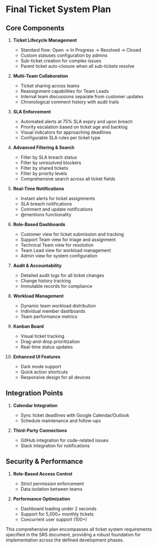 # Final Ticket System Plan

## Core Components

1. **Ticket Lifecycle Management**

   - Standard flow: Open → In Progress → Resolved → Closed
   - Custom statuses configuration by admins
   - Sub-ticket creation for complex issues
   - Parent ticket auto-closure when all sub-tickets resolve

2. **Multi-Team Collaboration**

   - Ticket sharing across teams
   - Reassignment capabilities for Team Leads
   - Internal team discussions separate from customer updates
   - Chronological comment history with audit trails

3. **SLA Enforcement**

   - Automated alerts at 75% SLA expiry and upon breach
   - Priority escalation based on ticket age and backlog
   - Visual indicators for approaching deadlines
   - Configurable SLA rules per ticket type

4. **Advanced Filtering & Search**

   - Filter by SLA breach status
   - Filter by unresolved blockers
   - Filter by shared tickets
   - Filter by priority levels
   - Comprehensive search across all ticket fields

5. **Real-Time Notifications**

   - Instant alerts for ticket assignments
   - SLA breach notifications
   - Comment and update notifications
   - @mentions functionality

6. **Role-Based Dashboards**

   - Customer view for ticket submission and tracking
   - Support Team view for triage and assignment
   - Technical Team view for resolution
   - Team Lead view for workload management
   - Admin view for system configuration

7. **Audit & Accountability**

   - Detailed audit logs for all ticket changes
   - Change history tracking
   - Immutable records for compliance

8. **Workload Management**

   - Dynamic team workload distribution
   - Individual member dashboards
   - Team performance metrics

9. **Kanban Board**

   - Visual ticket tracking
   - Drag-and-drop prioritization
   - Real-time status updates

10. **Enhanced UI Features**
    - Dark mode support
    - Quick action shortcuts
    - Responsive design for all devices

## Integration Points

1. **Calendar Integration**

   - Sync ticket deadlines with Google Calendar/Outlook
   - Schedule maintenance and follow-ups

2. **Third-Party Connections**
   - GitHub integration for code-related issues
   - Slack integration for notifications

## Security & Performance

1. **Role-Based Access Control**

   - Strict permission enforcement
   - Data isolation between teams

2. **Performance Optimization**
   - Dashboard loading under 2 seconds
   - Support for 5,000+ monthly tickets
   - Concurrent user support (100+)

This comprehensive plan encompasses all ticket system requirements specified in the SRS document, providing a robust foundation for implementation across the defined development phases.
